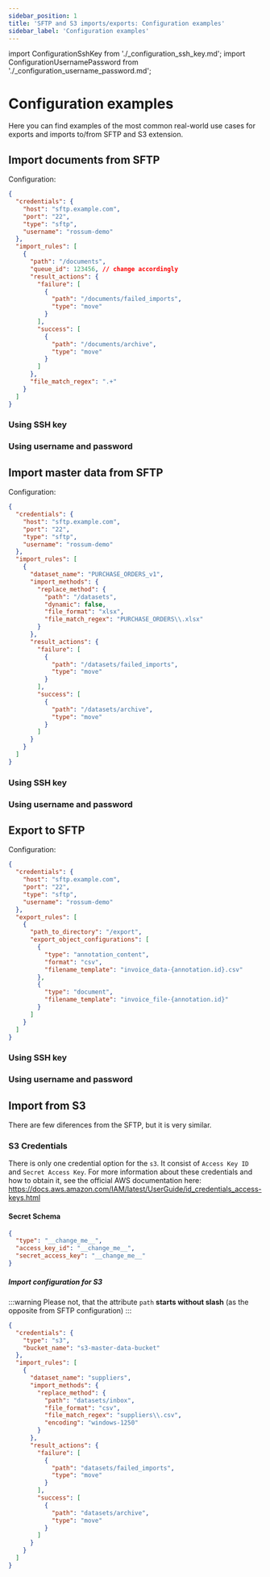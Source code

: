 ```yaml
---
sidebar_position: 1
title: 'SFTP and S3 imports/exports: Configuration examples'
sidebar_label: 'Configuration examples'
---
```


import ConfigurationSshKey from './\_configuration_ssh_key.md';
import ConfigurationUsernamePassword from './\_configuration_username_password.md';

# Configuration examples

Here you can find examples of the most common real-world use cases for exports and imports to/from SFTP and S3 extension.

## Import documents from SFTP

Configuration:

```json
{
  "credentials": {
    "host": "sftp.example.com",
    "port": "22",
    "type": "sftp",
    "username": "rossum-demo"
  },
  "import_rules": [
    {
      "path": "/documents",
      "queue_id": 123456, // change accordingly
      "result_actions": {
        "failure": [
          {
            "path": "/documents/failed_imports",
            "type": "move"
          }
        ],
        "success": [
          {
            "path": "/documents/archive",
            "type": "move"
          }
        ]
      },
      "file_match_regex": ".+"
    }
  ]
}
```

### Using SSH key

<ConfigurationSshKey />

### Using username and password

<ConfigurationUsernamePassword />

## Import master data from SFTP

Configuration:

```json
{
  "credentials": {
    "host": "sftp.example.com",
    "port": "22",
    "type": "sftp",
    "username": "rossum-demo"
  },
  "import_rules": [
    {
      "dataset_name": "PURCHASE_ORDERS_v1",
      "import_methods": {
        "replace_method": {
          "path": "/datasets",
          "dynamic": false,
          "file_format": "xlsx",
          "file_match_regex": "PURCHASE_ORDERS\\.xlsx"
        }
      },
      "result_actions": {
        "failure": [
          {
            "path": "/datasets/failed_imports",
            "type": "move"
          }
        ],
        "success": [
          {
            "path": "/datasets/archive",
            "type": "move"
          }
        ]
      }
    }
  ]
}
```

### Using SSH key

<ConfigurationSshKey />

### Using username and password

<ConfigurationUsernamePassword />

## Export to SFTP

Configuration:

```json
{
  "credentials": {
    "host": "sftp.example.com",
    "port": "22",
    "type": "sftp",
    "username": "rossum-demo"
  },
  "export_rules": [
    {
      "path_to_directory": "/export",
      "export_object_configurations": [
        {
          "type": "annotation_content",
          "format": "csv",
          "filename_template": "invoice_data-{annotation.id}.csv"
        },
        {
          "type": "document",
          "filename_template": "invoice_file-{annotation.id}"
        }
      ]
    }
  ]
}
```

### Using SSH key

<ConfigurationSshKey />

### Using username and password

<ConfigurationUsernamePassword />


## Import from S3

There are few diferences from the SFTP, but it is very similar.

### S3 Credentials

There is only one credential option for the `s3`. It consist of `Access Key ID` and `Secret Access Key`. For more information about these credentials and how to obtain it, see the official AWS documentation here: https://docs.aws.amazon.com/IAM/latest/UserGuide/id_credentials_access-keys.html

#### Secret Schema

```json
{
  "type": "__change_me__",
  "access_key_id": "__change_me__",
  "secret_access_key": "__change_me__"
}
```

##### Import configuration for S3

:::warning
Please not, that the attribute `path` **starts without slash** (as the opposite from SFTP configuration)
:::
```json
{
  "credentials": {
    "type": "s3",
    "bucket_name": "s3-master-data-bucket"
  },
  "import_rules": [
    {
      "dataset_name": "suppliers",
      "import_methods": {
        "replace_method": {
          "path": "datasets/inbox",
          "file_format": "csv",
          "file_match_regex": "suppliers\\.csv",
          "encoding": "windows-1250"
        }
      },
      "result_actions": {
        "failure": [
          {
            "path": "datasets/failed_imports",
            "type": "move"
          }
        ],
        "success": [
          {
            "path": "datasets/archive",
            "type": "move"
          }
        ]
      }
    }
  ]
}
```
